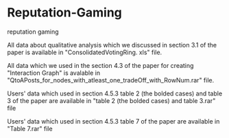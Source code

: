 # Reputation-Gaming
reputation gaming

All data about qualitative analysis which we discussed in section 3.1 of the paper is available in "ConsolidatedVotingRing. xls" file.

All data which we used in the section 4.3 of the paper for creating "Interaction Graph" is avalable in "QtoAPosts_for_nodes_with_atleast_one_tradeOff_with_RowNum.rar" file.

Users' data which used in section 4.5.3 table 2 (the bolded cases) and table 3 of the paper are available in "table 2 (the bolded cases) and table 3.rar" file

Users' data which used in section 4.5.3 table 7 of the paper are available in "Table 7.rar" file











